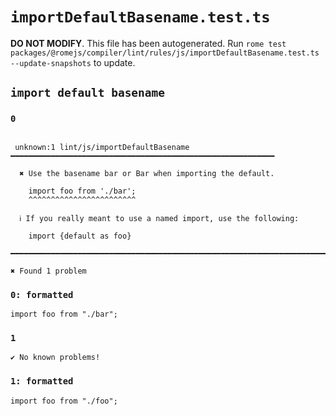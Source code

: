 # `importDefaultBasename.test.ts`

**DO NOT MODIFY**. This file has been autogenerated. Run `rome test packages/@romejs/compiler/lint/rules/js/importDefaultBasename.test.ts --update-snapshots` to update.

## `import default basename`

### `0`

```

 unknown:1 lint/js/importDefaultBasename ━━━━━━━━━━━━━━━━━━━━━━━━━━━━━━━━━━━━━━━━━━━━━━━━━━━━━━━━━━━

  ✖ Use the basename bar or Bar when importing the default.

    import foo from './bar';
    ^^^^^^^^^^^^^^^^^^^^^^^^

  ℹ If you really meant to use a named import, use the following:

    import {default as foo}

━━━━━━━━━━━━━━━━━━━━━━━━━━━━━━━━━━━━━━━━━━━━━━━━━━━━━━━━━━━━━━━━━━━━━━━━━━━━━━━━━━━━━━━━━━━━━━━━━━━━

✖ Found 1 problem

```

### `0: formatted`

```
import foo from "./bar";

```

### `1`

```
✔ No known problems!

```

### `1: formatted`

```
import foo from "./foo";

```
